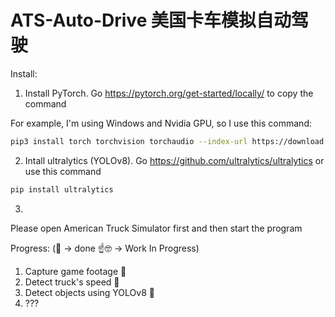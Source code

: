 # ATS-Auto-Drive 美国卡车模拟自动驾驶

Install:

1. Install PyTorch.
  Go https://pytorch.org/get-started/locally/ to copy the command
  
  For example, I'm using Windows and Nvidia GPU, so I use this command:
  ```bash
  pip3 install torch torchvision torchaudio --index-url https://download.pytorch.org/whl/cu118
  ```
  

2. Intall ultralytics (YOLOv8).
  Go https://github.com/ultralytics/ultralytics or use this command
  ```bash
  pip install ultralytics
  ```
3. 

Please open American Truck Simulator first and then start the program

Progress: (🤗 -> done ☝️🤓 -> Work In Progress)

1. Capture game footage 🤗
2. Detect truck's speed 🤗
3. Detect objects using YOLOv8 🤗
4. ???
